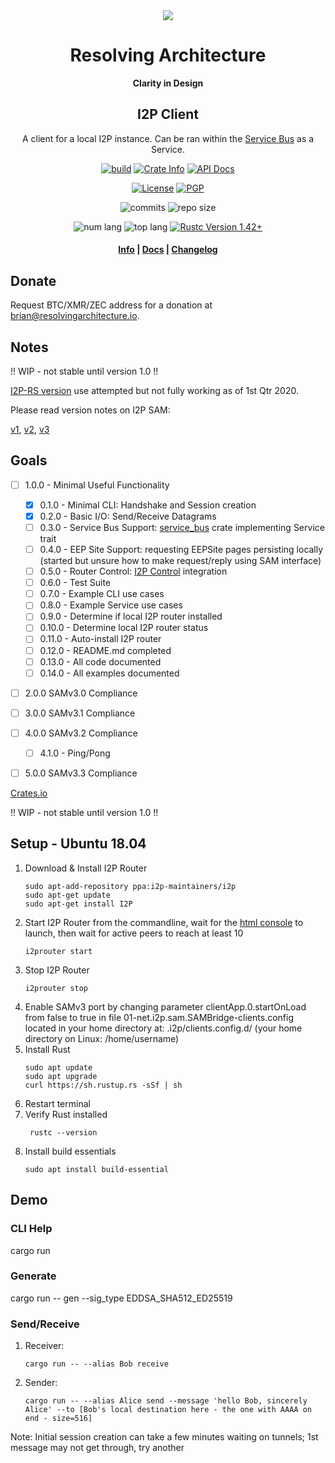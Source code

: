 <div align="center">
  <img src="https://resolvingarchitecture.io/images/ra.png"  />

  <h1>Resolving Architecture</h1>

  <p>
    <strong>Clarity in Design</strong>
  </p>
  
  <h2>I2P Client</h2>
  
  <p>
   A client for a local I2P instance. Can be ran within the <a target="_blank" href="https://github.com/resolvingarchitecture/service-bus">Service Bus</a> as a Service.
   </p>
  
  <p>
    <a href="https://travis-ci.com/resolvingarchitecture/i2p-client"><img alt="build" src="https://img.shields.io/travis/resolvingarchitecture/i2p-client"/></a>
    <a href="https://crates.io/crates/i2p-client"><img alt="Crate Info" src="https://img.shields.io/crates/v/i2p-client.svg"/></a>
    <a href="https://docs.rs/crate/i2p_client/"><img alt="API Docs" src="https://img.shields.io/badge/docs.i2p-client-green"/></a>
  </p>
  <p>
    <a href="https://github.com/resolvingarchitecture/i2p-client/blob/master/LICENSE"><img alt="License" src="https://img.shields.io/github/license/resolvingarchitecture/i2p-client"/></a>
    <a href="https://resolvingarchitecture.io/ks/publickey.brian@resolvingarchitecture.io.asc"><img alt="PGP" src="https://img.shields.io/keybase/pgp/objectorange"/></a>
  </p>
  <p>
    <img alt="commits" src="https://img.shields.io/crates/d/i2p-client"/>
    <img alt="repo size" src="https://img.shields.io/github/repo-size/resolvingarchitecture/i2p-client"/>
  </p>
  <p>
    <img alt="num lang" src="https://img.shields.io/github/languages/count/resolvingarchitecture/i2p-client"/>
    <img alt="top lang" src="https://img.shields.io/github/languages/top/resolvingarchitecture/i2p-client"/>
    <a href="https://blog.rust-lang.org/2020/03/12/Rust-1.42.html"><img alt="Rustc Version 1.42+" src="https://img.shields.io/badge/rustc-1.42+-green.svg"/></a>
  </p>

  <h4>
    <a href="https://resolvingarchitecture.io">Info</a>
    <span> | </span>
    <a href="https://docs.rs/crate/i2p_client/">Docs</a>
    <span> | </span>
    <a href="https://github.com/resolvingarchitecture/i2p-client/blob/master/CHANGELOG.md">Changelog</a>
  </h4>
</div>

## Donate
Request BTC/XMR/ZEC address for a donation at brian@resolvingarchitecture.io.

## Notes
!! WIP - not stable until version 1.0 !!

[I2P-RS version](https://github.com/i2p/i2p-rs) use attempted but not fully working as of 1st Qtr 2020.

Please read version notes on I2P SAM:

[v1](https://geti2p.net/en/docs/api/sam), [v2](https://geti2p.net/en/docs/api/samv2), [v3](https://geti2p.net/en/docs/api/samv3)

## Goals

*[ ] 1.0.0 - Minimal Useful Functionality
    *[x] 0.1.0 - Minimal CLI: Handshake and Session creation
    *[x] 0.2.0 - Basic I/O: Send/Receive Datagrams
    *[ ] 0.3.0 - Service Bus Support: [service_bus](https://crates.io/crates/service-bus) crate implementing Service trait
    *[ ] 0.4.0 - EEP Site Support: requesting EEPSite pages persisting locally (started but unsure how to make request/reply using SAM interface)
    *[ ] 0.5.0 - Router Control: [I2P Control](https://geti2p.net/en/docs/api/i2pcontrol) integration 
    *[ ] 0.6.0 - Test Suite
    *[ ] 0.7.0 - Example CLI use cases
    *[ ] 0.8.0 - Example Service use cases
    *[ ] 0.9.0 - Determine if local I2P router installed
    *[ ] 0.10.0 - Determine local I2P router status
    *[ ] 0.11.0 - Auto-install I2P router
    *[ ] 0.12.0 - README.md completed
    *[ ] 0.13.0 - All code documented
    *[ ] 0.14.0 - All examples documented
   
*[ ] 2.0.0 SAMv3.0 Compliance

*[ ] 3.0.0 SAMv3.1 Compliance

*[ ] 4.0.0 SAMv3.2 Compliance
    *[ ] 4.1.0 -  Ping/Pong

*[ ] 5.0.0 SAMv3.3 Compliance

[Crates.io](https://crates.io/crates/i2p_client)

!! WIP - not stable until version 1.0 !!

## Setup - Ubuntu 18.04
1. Download & Install I2P Router
    ```shell script
    sudo apt-add-repository ppa:i2p-maintainers/i2p
    sudo apt-get update
    sudo apt-get install I2P
    ```
2. Start I2P Router from the commandline, wait for the [html console](http://127.0.0.1:7657/home) to launch, then wait for active peers to reach at least 10
    ```shell script
    i2prouter start
    ```
3. Stop I2P Router
    ```shell script
    i2prouter stop
    ```
4. Enable SAMv3 port by changing parameter clientApp.0.startOnLoad from false to true in file 
01-net.i2p.sam.SAMBridge-clients.config located in your home directory at: .i2p/clients.config.d/ (your home directory on Linux: /home/username)
5. Install Rust
   ```shell script
   sudo apt update
   sudo apt upgrade
   curl https://sh.rustup.rs -sSf | sh
   ```
6. Restart terminal
7. Verify Rust installed
    ```shell script
     rustc --version
    ```
8. Install build essentials
    ```shell script
    sudo apt install build-essential
    ```

## Demo

### CLI Help
cargo run

### Generate
cargo run -- gen --sig_type EDDSA_SHA512_ED25519

### Send/Receive
1. Receiver: 
    ```shell script
    cargo run -- --alias Bob receive
    ```
2. Sender:
    ```shell script
    cargo run -- --alias Alice send --message 'hello Bob, sincerely Alice' --to [Bob's local destination here - the one with AAAA on end - size=516]
    ```

Note: Initial session creation can take a few minutes waiting on tunnels; 1st message may not get through, try another
